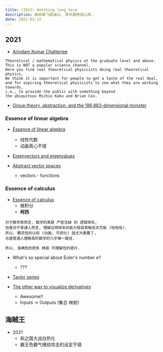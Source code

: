 ```yaml
---
title: (2021) Watching long term
description: 画栋朝飞南浦云, 珠帘暮卷西山雨.
date: 2021-02-12
---
```


## 2021

* [Arindam Kumar Chatterjee](https://www.youtube.com/channel/UCdnu4FeJYj_JOdh682wzHfg)

```
Theoretical / mathematical physics at the graduate level and above.
This is NOT a popular science channel.
Here you find real theoretical physicists doing real theoretical physics.
We think it is important for people to get a taste of the real deal,
and for aspiring theoretical physicists to see what they are working towards,
i.e., to provide the public with something beyond
the ubiquitous Michio Kaku and Brian Cox.
```

* [Group theory, abstraction, and the 196,883-dimensional monster](https://www.youtube.com/watch?v=mH0oCDa74tE)

### Essence of linear algebra

* [Essence of linear algebra](https://www.youtube.com/playlist?list=PLZHQObOWTQDPD3MizzM2xVFitgF8hE_ab)
  - 线性代数
  - 动画真心不错

* [Eigenvectors and eigenvalues](https://www.youtube.com/watch?v=PFDu9oVAE-g)

* [Abstract vector spaces](https://www.youtube.com/watch?v=TgKwz5Ikpc8)
  - vectors - functions

### Essence of calculus

* [Essence of calculus](https://www.youtube.com/playlist?list=PLZHQObOWTQDMsr9K-rj53DwVRMYO3t5Yr)
  - 微积分
  - **柯西**

```
对于数学家而言, 数学的美是 严密无缺 的 逻辑体系,
但是对于普通人而言, 理解证明体系的能力很容易触及天花板 (哈哈哈).
所以, 概念性的认知 (动画, 可视化) 就尤为重要了,
也是普通人理解高阶数学的几乎唯一路径.

所以, 准确性的损失 换取 可理解性的提升.
```

* What's so special about Euler's number e?
  - ???

* [Taylor series](https://www.youtube.com/watch?v=3d6DsjIBzJ4)

* [The other way to visualize derivatives](https://www.youtube.com/watch?v=CfW845LNObM)
  - Awesome!!
  - Inputs -> Outputs (集合 映射)

## 海贼王

* 2021
  - 和之国大战白热化
  - 霸王色霸气缠绕攻击的设定不错
